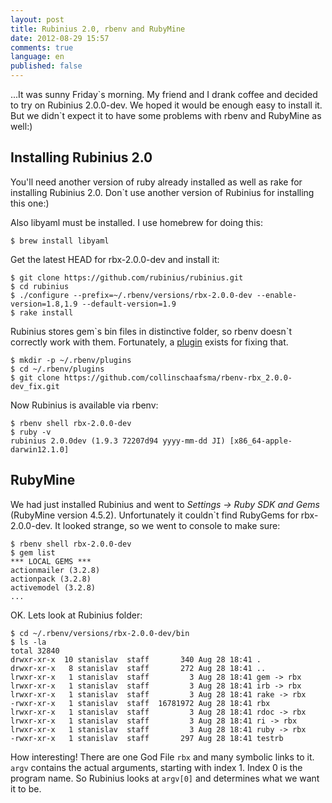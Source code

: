 ```yaml
---
layout: post
title: Rubinius 2.0, rbenv and RubyMine
date: 2012-08-29 15:57
comments: true
language: en
published: false
---
```


...It was sunny Friday\`s morning. My friend and I drank coffee and decided to try on Rubinius 2.0.0-dev. We hoped it would be enough easy to install it. But we didn\`t expect it to have some problems with rbenv and RubyMine as well:)

## Installing Rubinius 2.0

You'll need another version of ruby already installed as well as rake for installing Rubinius 2.0. Don\`t use another version of Rubinius for installing this one:)

Also libyaml must be installed. I use homebrew for doing this:

    $ brew install libyaml

Get the latest HEAD for rbx-2.0.0-dev and install it:

    $ git clone https://github.com/rubinius/rubinius.git
    $ cd rubinius
    $ ./configure --prefix=~/.rbenv/versions/rbx-2.0.0-dev --enable-version=1.8,1.9 --default-version=1.9
    $ rake install

Rubinius stores gem\`s bin files in distinctive folder, so rbenv doesn\`t correctly work with them. Fortunately, a [plugin](https://github.com/collinschaafsma/rbenv-rbx_2.0.0-dev_fix) exists for fixing that.

    $ mkdir -p ~/.rbenv/plugins
    $ cd ~/.rbenv/plugins
    $ git clone https://github.com/collinschaafsma/rbenv-rbx_2.0.0-dev_fix.git

Now Rubinius is available via rbenv:

    $ rbenv shell rbx-2.0.0-dev
    $ ruby -v
    rubinius 2.0.0dev (1.9.3 72207d94 yyyy-mm-dd JI) [x86_64-apple-darwin12.1.0]

## RubyMine

We had just installed Rubinius and went to _Settings -> Ruby SDK and Gems_ (RubyMine version 4.5.2). Unfortunately it couldn\`t find RubyGems for rbx-2.0.0-dev. It looked strange, so we went to console to make sure:

    $ rbenv shell rbx-2.0.0-dev
    $ gem list
    *** LOCAL GEMS ***
    actionmailer (3.2.8)
    actionpack (3.2.8)
    activemodel (3.2.8)
    ...

OK. Lets look at Rubinius folder:

    $ cd ~/.rbenv/versions/rbx-2.0.0-dev/bin
    $ ls -la
    total 32840
    drwxr-xr-x  10 stanislav  staff       340 Aug 28 18:41 .
    drwxr-xr-x   8 stanislav  staff       272 Aug 28 18:41 ..
    lrwxr-xr-x   1 stanislav  staff         3 Aug 28 18:41 gem -> rbx
    lrwxr-xr-x   1 stanislav  staff         3 Aug 28 18:41 irb -> rbx
    lrwxr-xr-x   1 stanislav  staff         3 Aug 28 18:41 rake -> rbx
    -rwxr-xr-x   1 stanislav  staff  16781972 Aug 28 18:41 rbx
    lrwxr-xr-x   1 stanislav  staff         3 Aug 28 18:41 rdoc -> rbx
    lrwxr-xr-x   1 stanislav  staff         3 Aug 28 18:41 ri -> rbx
    lrwxr-xr-x   1 stanislav  staff         3 Aug 28 18:41 ruby -> rbx
    -rwxr-xr-x   1 stanislav  staff       297 Aug 28 18:41 testrb

How interesting! There are one God File `rbx` and many symbolic links to it. `argv` contains the actual arguments, starting with index 1. Index 0 is the program name. So Rubinius looks at `argv[0]` and determines what we want it to be. 

